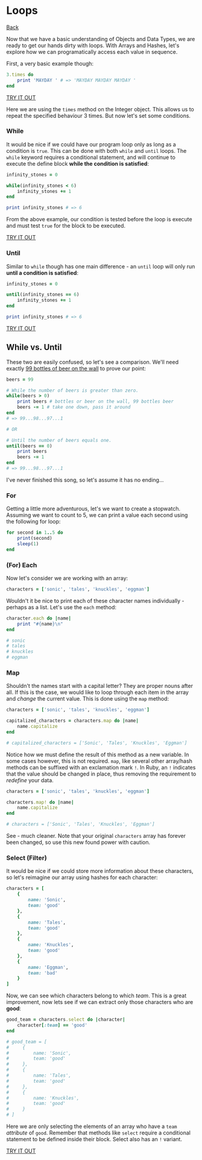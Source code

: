# Loops

[Back](/README.md)

Now that we have a basic understanding of Objects and Data Types, we are ready to get our hands dirty with loops.  With Arrays and Hashes, let's explore how we can programatically access each value in sequence.

First, a very basic example though:

```ruby
3.times do
    print 'MAYDAY ' # => 'MAYDAY MAYDAY MAYDAY '
end
```

[TRY IT OUT](https://try.ruby-lang.org/)

Here we are using the `times` method on the Integer object.  This allows us to repeat the specified behaviour 3 times. But now let's set some conditions.  

### While

It would be nice if we could have our program loop only as long as a condition is `true`. This can be done with both `while` and `until` loops. The `while` keyword requires a conditional statement, and will continue to execute the define block **while the condition is satisfied**:

```ruby
infinity_stones = 0

while(infinity_stones < 6)
    infinity_stones += 1
end

print infinity_stones # => 6
```

From the above example, our condition is tested before the loop is execute and must test `true` for the block to be executed.

[TRY IT OUT](https://try.ruby-lang.org/)

### Until

Similar to `while` though has one main difference - an `until` loop will only run **until a condition is satisfied**:

```ruby
infinity_stones = 0

until(infinity_stones == 6)
    infinity_stones += 1
end

print infinity_stones # => 6
```

[TRY IT OUT](https://try.ruby-lang.org/)

## While vs. Until

These two are easily confused, so let's see a comparison.  We'll need exactly [99 bottles of beer on the wall](https://en.wikipedia.org/wiki/99_Bottles_of_Beer) to prove our point:

```ruby
beers = 99

# While the number of beers is greater than zero.
while(beers > 0)
    print beers # bottles or beer on the wall, 99 bottles beer
    beers -= 1 # take one down, pass it around
end
# => 99...98...97...1

# OR

# Until the number of beers equals one.
until(beers == 0)
    print beers
    beers -= 1
end
# => 99...98...97...1
```

I've never finished this song, so let's assume it has no ending...

### For

Getting a little more adventurous, let's we want to create a stopwatch.  Assuming we want to count to 5, we can print a value each second using the following for loop:

```ruby
for second in 1..5 do 
    print(second)
    sleep(1)
end
```

### (For) Each

Now let's consider we are working with an array:

```ruby
characters = ['sonic', 'tales', 'knuckles', 'eggman']
```

Wouldn't it be nice to print each of these character names individually - perhaps as a list.  Let's use the `each` method:

```ruby
character.each do |name|
    print "#{name}\n"
end

# sonic
# tales
# knuckles
# eggman
```

### Map

Shouldn't the names start with a capital letter? They are proper nouns after all.  If this is the case, we would like to loop through each item in the array and *change* the current value.  This is done using the `map` method:

```ruby
characters = ['sonic', 'tales', 'knuckles', 'eggman']

capitalized_characters = characters.map do |name|
    name.capitalize
end

# capitalized_characters = ['Sonic', 'Tales', 'Knuckles', 'Eggman']
```

Notice how we must define the result of this method as a new variable.  In some cases however, this is not required. `map`, like several other array/hash methods can be suffixed with an exclamation mark `!`. In Ruby, an `!` indicates that the value should be changed in place, thus removing the requirement to *redefine* your data.

```ruby
characters = ['sonic', 'tales', 'knuckles', 'eggman']

characters.map! do |name|
    name.capitalize
end

# characters = ['Sonic', 'Tales', 'Knuckles', 'Eggman']
```

See - much cleaner. Note that your original `characters` array has forever been changed, so use this new found power with caution.

### Select (Filter)

It would be nice if we could store more information about these characters, so let's reimagine our array using hashes for each character:

```ruby
characters = [
    {
        name: 'Sonic',
        team: 'good'
    },
    {
        name: 'Tales',
        team: 'good'
    },
    {
        name: 'Knuckles',
        team: 'good'
    },
    {
        name: 'Eggman',
        team: 'bad'
    }
]
```

Now, we can see which characters belong to which *team*.  This is a great improvement, now lets see if we can extract only those characters who are **good**:

```ruby
good_team = characters.select do |character|
    character[:team] == 'good'
end

# good_team = [
#     {
#         name: 'Sonic',
#         team: 'good'
#     },
#     {
#         name: 'Tales',
#         team: 'good'
#     },
#     {
#         name: 'Knuckles',
#         team: 'good'
#     }
# ]
```

Here we are only selecting the elements of an array who have a `team` *attribute* of `good`.  Remember that methods like `select` require a conditional statement to be defined inside their block. Select also has an `!` variant.

[TRY IT OUT](https://try.ruby-lang.org/)
